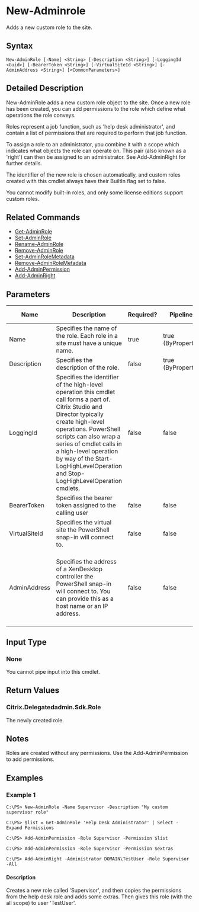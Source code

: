 ﻿
# New-Adminrole
Adds a new custom role to the site.
## Syntax
```
New-AdminRole [-Name] <String> [-Description <String>] [-LoggingId <Guid>] [-BearerToken <String>] [-VirtualSiteId <String>] [-AdminAddress <String>] [<CommonParameters>]
```
## Detailed Description
New-AdminRole adds a new custom role object to the site. Once a new role has been created, you can add permissions to the role which define what operations the role conveys.

Roles represent a job function, such as 'help desk administrator', and contain a list of permissions that are required to perform that job function.

To assign a role to an administrator, you combine it with a scope which indicates what objects the role can operate on. This pair (also known as a 'right') can then be assigned to an administrator. See Add-AdminRight for further details.

The identifier of the new role is chosen automatically, and custom roles created with this cmdlet always have their BuiltIn flag set to false.

You cannot modify built-in roles, and only some license editions support custom roles.


## Related Commands

* [Get-AdminRole](./Get-AdminRole/)
* [Set-AdminRole](./Set-AdminRole/)
* [Rename-AdminRole](./Rename-AdminRole/)
* [Remove-AdminRole](./Remove-AdminRole/)
* [Set-AdminRoleMetadata](./Set-AdminRoleMetadata/)
* [Remove-AdminRoleMetadata](./Remove-AdminRoleMetadata/)
* [Add-AdminPermission](./Add-AdminPermission/)
* [Add-AdminRight](./Add-AdminRight/)
## Parameters
| Name   | Description | Required? | Pipeline Input | Default Value |
| --- | --- | --- | --- | --- |
| Name | Specifies the name of the role. Each role in a site must have a unique name. | true | true (ByPropertyName) |  |
| Description | Specifies the description of the role. | false | true (ByPropertyName) |  |
| LoggingId | Specifies the identifier of the high-level operation this cmdlet call forms a part of. Citrix Studio and Director typically create high-level operations. PowerShell scripts can also wrap a series of cmdlet calls in a high-level operation by way of the Start-LogHighLevelOperation and Stop-LogHighLevelOperation cmdlets. | false | false |  |
| BearerToken | Specifies the bearer token assigned to the calling user | false | false |  |
| VirtualSiteId | Specifies the virtual site the PowerShell snap-in will connect to. | false | false |  |
| AdminAddress | Specifies the address of a XenDesktop controller the PowerShell snap-in will connect to. You can provide this as a host name or an IP address. | false | false | Localhost. Once a value is provided by any cmdlet, this value becomes the default. |

## Input Type

### None
You cannot pipe input into this cmdlet.
## Return Values

### Citrix.Delegatedadmin.Sdk.Role
The newly created role.
## Notes
Roles are created without any permissions. Use the Add-AdminPermission to add permissions.
## Examples

### Example 1
```
C:\PS> New-AdminRole -Name Supervisor -Description "My custom supervisor role"

C:\PS> $list = Get-AdminRole 'Help Desk Administrator' | Select -Expand Permissions

C:\PS> Add-AdminPermission -Role Supervisor -Permission $list

C:\PS> Add-AdminPermission -Role Supervisor -Permission $extras

C:\PS> Add-AdminRight -Administrator DOMAIN\TestUser -Role Supervisor -All
```
#### Description
Creates a new role called 'Supervisor', and then copies the permissions from the help desk role and adds some extras. Then gives this role (with the all scope) to user 'TestUser'.
